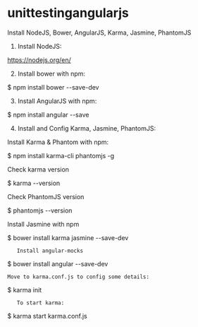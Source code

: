 # unittestingangularjs

Install NodeJS, Bower, AngularJS, Karma, Jasmine, PhantomJS

1. Install NodeJS:

https://nodejs.org/en/

2. Install bower with npm:

$ npm install bower --save-dev

3. Install AngularJS with npm:

$ npm install angular --save


4. Install and Config Karma, Jasmine, PhantomJS:

Install Karma & Phantom with npm:

$ npm install karma-cli phantomjs -g

Check karma version

$ karma --version

Check PhantomJS version

$ phantomjs --version

Install Jasmine with npm

$ bower install karma jasmine --save-dev

       Install angular-mocks

$ bower install angular --save-dev

	Move to karma.conf.js to config some details:

$ karma init

       To start karma:

$ karma start karma.conf.js

